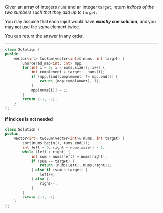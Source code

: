 Given an array of integers `nums` and an integer `target`, return _indices of the two numbers such that they add up to `target`_.

You may assume that each input would have **_exactly_ one solution**, and you may not use the _same_ element twice.

You can return the answer in any order.

---
```cpp
class Solution {
public:
    vector<int> twoSum(vector<int>& nums, int target) {
        unordered_map<int, int> mpp;
        for(int i = 0; i < nums.size(); i++) {
            int complement = target - nums[i];
            if (mpp.find(complement) != mpp.end()) {
                return {mpp[complement], i};
            }
            mpp[nums[i]] = i;
        }
        return {-1, -1}; 
    }
};
```

#### if indices is not needed
```cpp
class Solution {
public:
    vector<int> twoSum(vector<int>& nums, int target) {
        sort(nums.begin(), nums.end());
        int left = 0, right = nums.size() - 1;
        while (left < right) {
            int sum = nums[left] + nums[right];
            if (sum == target) {
                return {nums[left], nums[right]};
            } else if (sum < target) {
                left++;
            } else {
                right--;
            }
        }
        return {-1, -1}; 
    }
};
```